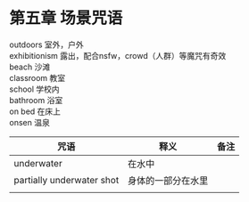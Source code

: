 # 第五章 场景咒语

outdoors 室外，户外
<br>
exhibitionism 露出，配合nsfw，crowd（人群）等魔咒有奇效
<br>
beach 沙滩
<br>
classroom 教室
<br>
school 学校内
<br>
bathroom 浴室
<br>
on bed 在床上
<br>
onsen 温泉


| 咒语    | 释义 | 备注 |
| ---- | ----- | ------- |
|  underwater  |   在水中 |         |
|  partially underwater shot  |  身体的一部分在水里  |         |
|      |       |         |
